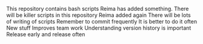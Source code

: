 This repository contains bash scripts
Reima has added something.
There will be killer scripts in this repository
Reima added again
There will be lots of writing of scripts
Remember to commit frequently
It is better to do it often
New stuff
Improves team work
Understanding version history is important
Release early and release often